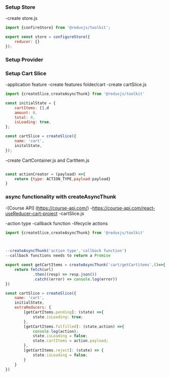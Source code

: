 ### Setup Store

-create store.js

```js
import {confireStore} from '@reduxjs/toolkit';

export const store = configureStore({
    reducer: {}
});
```

### Setup Provider

### Setup Cart Slice

-application feature
-create features folder/cart
-create cartSlice.js


```js
import {createSlice,createAsyncThunk} from '@reduxjs/toolkit'

const initialState = {
    cartItems: [],d
    amount: 0,
    total: 0,
    isLoading: true,
};

const cartSlice = createSlice({
    name: 'cart',
    initalState,
});

```
-create CartContainer.js and CartItem.js

```js

const actionCreator = (payload) =>{
    return {type: ACTION_TYPE,payload:payload}
}
```
### async functionality with createAsyncThunk

-[Course API] (https://course-api.com/)
-https://course-api.com/react-useReducer-cart-project
-cartSlice.js

-action type
-callback function
-lifecycle actions

```js
import {createSlice,createAsyncThunk} from '@reduxjs/toolkit'



--createAsyncThunk('action type','callback function')
--callback functions needs to return a Promise

export const getCartItems = createAsyncThunk('cart/getCartitems',()=>{
    return fetch(url)
            .then((resp) => resp.json())
            .catch((error) => console.log(error))
})

const cartSlice = createSlice({
    name: 'cart',
    initialState,
    extraReducers: {
        [getCartItems.pending]: (state) =>{
            state.isLoading: true;
        },
        [getCartItems.fulfilled]: (state,action) =>{
            console.log(action);
            state.isLoading = false;
            state.cartItems = action.payload;
        },
        [getCartItems.reject]: (state) => {
            state.isLoading = false;
        }
    }
})
